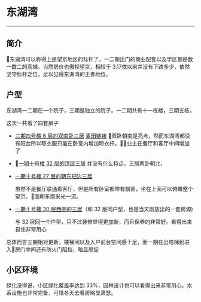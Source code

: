 # 东湖湾

---

## 简介

东湖湾可以称得上是望京地区的标杆了，一二期出门的商业配套以及学区都是数一数二的高端。当然房价也傲视望京，相较于 3.17依以来并没有下跌多少，依然坚守标杆之位，足以见得东湖湾的王者地位。


## 户型

东湖湾一二期在一个院子，三期是独立的院子。一二期共有十一栋楼，三期五栋。

这次一共看了四套房子

- [三期四号楼 6 层的双南卧三居](https://bj.lianjia.com/ershoufang/101104809461.html) [麦田链接](http://bj.maitian.cn/esfxq/IFY00736473)
  双卧朝南是亮点，然而东湖湾都没有阳台所以晾衣服只能在卧室内增加晾衣杆。业主在餐厅和客厅中间增加了
- [一期十号楼 32 层的顶层三居](http://bj.maitian.cn/esfxq/IFY00750113)
    并没有什么特点，三居两卧朝北，
- [一期十号楼 27 层的朝东把边三居](http://bj.maitian.cn/esfxq/IFY00706775)

    虽然不是餐厅联通着客厅，但是所有卧室都带有飘窗，坐在上面可以俯瞰整个望京，面朝东南采光一流。

- [一期十号楼 30 层西侧的三居](http://bj.maitian.cn/esfxq/IFY00776438)（和 32 层同户型，也是当天刚放出的一套房源)
  
  与 32 层同一个户型，只不过装修显得更加新，而且保养的非常好。看得出来自住非常用心

总体而言三期相对更新，楼梯间以及入户前台空间感十足，而一期在出电梯到进入房门中间还有防火门阻挡，略显局促

## 小区环境

绿化没得说，小区绿化覆盖率达到 33%，园林设计也可以看得出来非常用心。水系设施也非常完备，可惜冬天去看房略显萧瑟。
